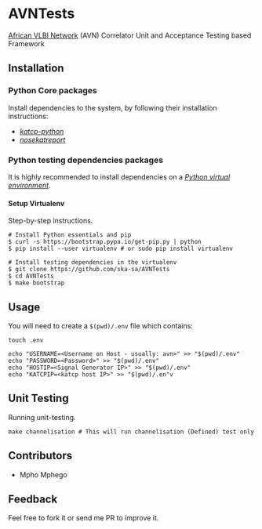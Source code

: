 
# AVNTests
[African VLBI Network](https://www.ska.ac.za/science-engineering/avn/) (AVN) Correlator Unit and Acceptance Testing based Framework

## Installation

### Python Core packages

Install dependencies to the system, by following their installation instructions:

* [_katcp-python_](https://github.com/ska-sa/katcp-python)
* [_nosekatreport_](https://github.com/ska-sa/nosekatreport/tree/karoocbf)

### Python testing dependencies packages

It is highly recommended to install dependencies on a [_Python virtual environment_](https://virtualenv.pypa.io/).

#### Setup Virtualenv
Step-by-step instructions.
```
# Install Python essentials and pip
$ curl -s https://bootstrap.pypa.io/get-pip.py | python
$ pip install --user virtualenv # or sudo pip install virtualenv

# Install testing dependencies in the virtualenv
$ git clone https://github.com/ska-sa/AVNTests
$ cd AVNTests
$ make bootstrap
```

## Usage

You will need to create a `$(pwd)/.env` file which contains:

```shell
touch .env 

echo "USERNAME=<Username on Host - usually: avn>" >> "$(pwd)/.env"
echo "PASSWORD=<Password>" >> "$(pwd)/.env"
echo "HOSTIP=<Signal Generator IP>" >> "$(pwd)/.env"
echo "KATCPIP=<katcp host IP>" >> "$(pwd)/.en"v
```

## Unit Testing

Running unit-testing.
```shell
make channelisation # This will run channelisation (Defined) test only
```

## Contributors

 * Mpho Mphego
 
 
## Feedback

Feel free to fork it or send me PR to improve it.

